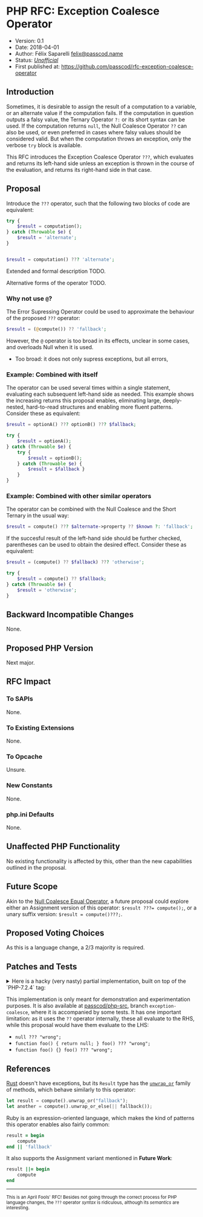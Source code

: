 # PHP RFC: Exception Coalesce Operator

- Version: 0.1
- Date: 2018-04-01
- Author: Félix Saparelli <felix@passcod.name>
- Status: _[Unofficial](#unofficial)_
- First published at: https://github.com/passcod/rfc-exception-coalesce-operator

## Introduction

Sometimes, it is desirable to assign the result of a computation to a variable, or an alternate value if the computation fails.
If the computation in question outputs a falsy value, the Ternary Operator `?:` or its short syntax can be used.
If the computation returns `null`, the Null Coalesce Operator `??` can also be used, or even preferred in cases where falsy values should be considered valid.
But when the computation throws an exception, only the verbose `try` block is available.

This RFC introduces the Exception Coalesce Operator `???`, which evaluates and returns its left-hand side unless an exception is thrown in the course of the evaluation, and returns its right-hand side in that case.

## Proposal

Introduce the `???` operator, such that the following two blocks of code are equivalent:

```php
try {
    $result = computation();
} catch (Throwable $e) {
    $result = 'alternate';
}


$result = computation() ??? 'alternate';
```

Extended and formal description TODO.

Alternative forms of the operator TODO.

### Why not use `@`?

The Error Supressing Operator could be used to approximate the behaviour of the proposed `???` operator:

```php
$result = (@compute()) ?? 'fallback';
```

However, the `@` operator is too broad in its effects, unclear in some cases, and overloads Null when it is used.

- Too broad: it does not only supress exceptions, but all errors,

### Example: Combined with itself

The operator can be used several times within a single statement, evaluating each subsequent left-hand side as needed.
This example shows the increasing returns this proposal enables, eliminating large, deeply-nested, hard-to-read structures and enabling more fluent patterns.
Consider these as equivalent:

```php
$result = optionA() ??? optionB() ??? $fallback;

try {
    $result = optionA();
} catch (Throwable $e) {
    try {
        $result = optionB();
    } catch (Throwable $e) {
        $result = $fallback }
    }
}
```

### Example: Combined with other similar operators

The operator can be combined with the Null Coalesce and the Short Ternary in the usual way:

```php
$result = compute() ??? $alternate->property ?? $known ?: 'fallback';
```

If the succesful result of the left-hand side should be further checked, parentheses can be used to obtain the desired effect.
Consider these as equivalent:

```php
$result = (compute() ?? $fallback) ??? 'otherwise';

try {
    $result = compute() ?? $fallback;
} catch (Throwable $e) {
    $result = 'otherwise';
}
```

## Backward Incompatible Changes

None.

## Proposed PHP Version

Next major.

## RFC Impact

### To SAPIs
None.

### To Existing Extensions
None.

### To Opcache
Unsure.

### New Constants
None.

### php.ini Defaults
None.

## Unaffected PHP Functionality

No existing functionality is affected by this, other than the new capabilities outlined in the proposal.

## Future Scope

Akin to the [Null Coalesce Equal Operator](https://wiki.php.net/rfc/null_coalesce_equal_operator), a future proposal could explore either an Assignment version of this operator: `$result ???= compute();`, or a unary suffix version: `$result = compute()???;`.

## Proposed Voting Choices

As this is a language change, a 2/3 majority is required.

## Patches and Tests

<details>
    <summary>Here is a hacky (very nasty) partial implementation, built on top of the `PHP-7.2.4` tag:</summary>

```diff
diff --git a/Zend/zend_ast.c b/Zend/zend_ast.c
index c0fdf48cba..e961320747 100644
--- a/Zend/zend_ast.c
+++ b/Zend/zend_ast.c
@@ -573,6 +573,7 @@ ZEND_API void zend_ast_apply(zend_ast *ast, zend_ast_apply_func fn) {
  *   90     right           = += -= *= /= .= %= &= |= ^= <<= >>= **=
  *  100     left            ? :
  *  110     right           ??
+ *  115     right           ???
  *  120     left            ||
  *  130     left            &&
  *  140     left            |
@@ -1426,6 +1427,7 @@ simple_list:
 		case ZEND_AST_YIELD_FROM:
 			PREFIX_OP("yield from ", 85, 86);
 		case ZEND_AST_COALESCE: BINARY_OP(" ?? ", 110, 111, 110);
+		case ZEND_AST_EXCEPTION_COALESCE: BINARY_OP(" ??? ", 110, 111, 110);
 		case ZEND_AST_STATIC:
 			smart_str_appends(str, "static $");
 			zend_ast_export_name(str, ast->child[0], 0, indent);
diff --git a/Zend/zend_ast.h b/Zend/zend_ast.h
index 08a8ab57f4..af512d6beb 100644
--- a/Zend/zend_ast.h
+++ b/Zend/zend_ast.h
@@ -115,6 +115,7 @@ enum _zend_ast_kind {
 	ZEND_AST_INSTANCEOF,
 	ZEND_AST_YIELD,
 	ZEND_AST_COALESCE,
+	ZEND_AST_EXCEPTION_COALESCE,
 
 	ZEND_AST_STATIC,
 	ZEND_AST_WHILE,
diff --git a/Zend/zend_compile.c b/Zend/zend_compile.c
index 95d93903de..567e3955a1 100644
--- a/Zend/zend_compile.c
+++ b/Zend/zend_compile.c
@@ -7313,6 +7313,21 @@ void zend_compile_coalesce(znode *result, zend_ast *ast) /* {{{ */
 }
 /* }}} */
 
+void zend_compile_exception_coalesce(znode *result, zend_ast *ast) /* {{{ */
+{
+	zend_ast *expr_ast = ast->child[0];
+	zend_ast *default_ast = ast->child[1];
+
+	zend_ast *hack = zend_ast_create_ex(ZEND_AST_INCLUDE_OR_EVAL, ZEND_EVAL,
+		zend_ast_create_zval_from_str(
+			zend_ast_export("try { return ", expr_ast, "; } catch(\\Throwable $e) {}")));
+
+	ast->child[0] = hack;
+	zend_ast_destroy(expr_ast);
+
+	zend_compile_coalesce(result, ast);
+}
+/* }}} */
+
 void zend_compile_print(znode *result, zend_ast *ast) /* {{{ */
 {
 	zend_op *opline;
@@ -8266,6 +8281,9 @@ void zend_compile_expr(znode *result, zend_ast *ast) /* {{{ */
 		case ZEND_AST_COALESCE:
 			zend_compile_coalesce(result, ast);
 			return;
+		case ZEND_AST_EXCEPTION_COALESCE:
+			zend_compile_exception_coalesce(result, ast);
+			return;
 		case ZEND_AST_PRINT:
 			zend_compile_print(result, ast);
 			return;
diff --git a/Zend/zend_language_parser.y b/Zend/zend_language_parser.y
index 091d7f61e2..c0a0cece43 100644
--- a/Zend/zend_language_parser.y
+++ b/Zend/zend_language_parser.y
@@ -64,6 +64,7 @@ static YYSIZE_T zend_yytnamerr(char*, const char*);
 %left '=' T_PLUS_EQUAL T_MINUS_EQUAL T_MUL_EQUAL T_DIV_EQUAL T_CONCAT_EQUAL T_MOD_EQUAL T_AND_EQUAL T_OR_EQUAL T_XOR_EQUAL T_SL_EQUAL T_SR_EQUAL T_POW_EQUAL
 %left '?' ':'
 %right T_COALESCE
+%right T_EXCEPTION_COALESCE
 %left T_BOOLEAN_OR
 %left T_BOOLEAN_AND
 %left '|'
@@ -219,6 +220,7 @@ static YYSIZE_T zend_yytnamerr(char*, const char*);
 %token T_NS_SEPARATOR    "\\ (T_NS_SEPARATOR)"
 %token T_ELLIPSIS        "... (T_ELLIPSIS)"
 %token T_COALESCE        "?? (T_COALESCE)"
+%token T_EXCEPTION_COALESCE        "??? (T_EXCEPTION_COALESCE)"
 %token T_POW             "** (T_POW)"
 %token T_POW_EQUAL       "**= (T_POW_EQUAL)"
 
@@ -961,6 +963,8 @@ expr_without_variable:
 			{ $$ = zend_ast_create(ZEND_AST_CONDITIONAL, $1, NULL, $4); }
 	|	expr T_COALESCE expr
 			{ $$ = zend_ast_create(ZEND_AST_COALESCE, $1, $3); }
+	|	expr T_EXCEPTION_COALESCE expr
+			{ $$ = zend_ast_create(ZEND_AST_EXCEPTION_COALESCE, $1, $3); }
 	|	internal_functions_in_yacc { $$ = $1; }
 	|	T_INT_CAST expr		{ $$ = zend_ast_create_cast(IS_LONG, $2); }
 	|	T_DOUBLE_CAST expr	{ $$ = zend_ast_create_cast(IS_DOUBLE, $2); }
```

</details>

This implementation is only meant for demonstration and experimentation purposes.
It is also available at [passcod/php-src](https://github.com/passcod/php-src), branch `exception-coalesce`, where it is accompanied by some tests.
It has one important limitation: as it uses the `??` operator internally, these all evaluate to the RHS, while this proposal would have them evaluate to the LHS:

- `null ??? "wrong";`
- `function foo() { return null; } foo() ??? "wrong";`
- `function foo() {} foo() ??? "wrong";`

## References

[Rust](https://rust-lang.org) doesn't have exceptions, but its `Result` type has the [`unwrap_or`](https://doc.rust-lang.org/std/result/enum.Result.html#method.unwrap_or) family of methods, which behave similarly to this operator:

```rust
let result = compute().unwrap_or("fallback");
let another = compute().unwrap_or_else(|| fallback());
```

Ruby is an expression-oriented language, which makes the kind of patterns this operator enables also fairly common:

```ruby
result = begin
    compute
end || 'fallback'
```

It also supports the Assignment variant mentioned in **Future Work**:

```ruby
result ||= begin
    compute
end
```

---

<sub><a name="unofficial">This is an April Fools' RFC! Besides not going through the correct process for PHP language changes, the `???` operator _syntax_ is ridiculous, although its _semantics_ are interesting.</a></sub>
